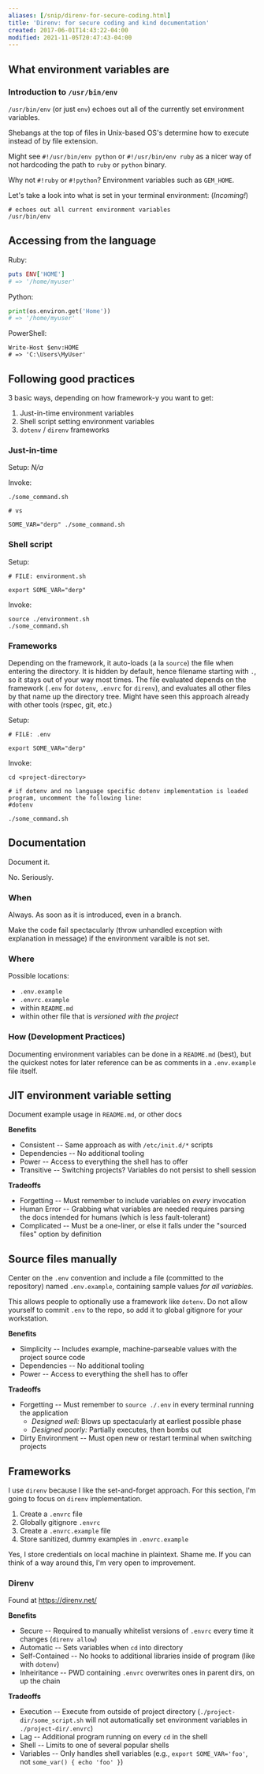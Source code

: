 ```yaml
---
aliases: [/snip/direnv-for-secure-coding.html]
title: 'Direnv: for secure coding and kind documentation'
created: 2017-06-01T14:43:22-04:00
modified: 2021-11-05T20:47:43-04:00
---
```


## What environment variables are

### Introduction to `/usr/bin/env`

`/usr/bin/env` (or just `env`) echoes out all of the currently set environment variables.

Shebangs at the top of files in Unix-based OS's determine how to execute instead of by file extension.

Might see `#!/usr/bin/env python` or `#!/usr/bin/env ruby` as a nicer way of not hardcoding the path to `ruby` or `python` binary.

Why not `#!ruby` or `#!python`? Environment variables such as `GEM_HOME`.

Let's take a look into what is set in your terminal environment: (_Incoming!_)

```
# echoes out all current environment variables
/usr/bin/env
```

## Accessing from the language

Ruby:

```ruby
puts ENV['HOME']
# => '/home/myuser'
```

Python:

```python
print(os.environ.get('Home'))
# => '/home/myuser'
```

PowerShell:

```
Write-Host $env:HOME
# => 'C:\Users\MyUser'
```

## Following good practices

3 basic ways, depending on how framework-y you want to get:

1. Just-in-time environment variables
1. Shell script setting environment variables
1. `dotenv` / `direnv` frameworks

### Just-in-time

Setup: _N/a_

Invoke:

```
./some_command.sh

# vs

SOME_VAR="derp" ./some_command.sh
```

### Shell script

Setup:

```
# FILE: environment.sh

export SOME_VAR="derp"
```

Invoke:

```
source ./environment.sh
./some_command.sh
```

### Frameworks

Depending on the framework, it auto-loads (a la `source`) the file when entering the directory. It is hidden by default, hence filename starting with `.`, so it stays out of your way most times. The file evaluated depends on the framework (`.env` for `dotenv`, `.envrc` for `direnv`), and evaluates all other files by that name up the directory tree. Might have seen this approach already with other tools (rspec, git, etc.)

Setup:

```
# FILE: .env

export SOME_VAR="derp"
```

Invoke:

```
cd <project-directory>

# if dotenv and no language specific dotenv implementation is loaded program, uncomment the following line:
#dotenv

./some_command.sh
```

## Documentation

Document it.

No. Seriously.

### When

Always. As soon as it is introduced, even in a branch.

Make the code fail spectacularly (throw unhandled exception with explanation in message) if the environment varaible is not set.

### Where

Possible locations:

- `.env.example`
- `.envrc.example`
- within `README.md`
- within other file that is _versioned with the project_

### How (Development Practices)

Documenting environment variables can be done in a `README.md` (best), but the quickest notes for later reference can be as comments in a `.env.example` file itself.

## JIT environment variable setting

Document example usage in `README.md`, or other docs

**Benefits**

- Consistent -- Same approach as with `/etc/init.d/*` scripts
- Dependencies -- No additional tooling
- Power -- Access to everything the shell has to offer
- Transitive -- Switching projects? Variables do not persist to shell session

**Tradeoffs**

- Forgetting -- Must remember to include variables on _every_ invocation
- Human Error -- Grabbing what variables are needed requires parsing the docs intended for humans (which is less fault-tolerant)
- Complicated -- Must be a one-liner, or else it falls under the "sourced files" option by definition

## Source files manually

Center on the `.env` convention and include a file (committed to the repository) named `.env.example`, containing sample values _for all variables_.

This allows people to optionally use a framework like `dotenv`. Do not allow yourself to commit `.env` to the repo, so add it to global gitignore for your workstation.

**Benefits**

- Simplicity -- Includes example, machine-parseable values with the project source code
- Dependencies -- No additional tooling
- Power -- Access to everything the shell has to offer

**Tradeoffs**

- Forgetting -- Must remember to `source ./.env` in every terminal running the application
  - _Designed well:_ Blows up spectacularly at earliest possible phase
  - _Designed poorly:_ Partially executes, then bombs out
- Dirty Environment -- Must open new or restart terminal when switching projects

## Frameworks

I use `direnv` because I like the set-and-forget approach. For this section, I'm going to focus on `direnv` implementation.

1. Create a `.envrc` file
1. Globally gitignore `.envrc`
1. Create a `.envrc.example` file
1. Store sanitized, dummy examples in `.envrc.example`

Yes, I store credentials on local machine in plaintext. Shame me. If you can think of a way around this, I'm very open to improvement.

### Direnv

Found at https://direnv.net/

**Benefits**

- Secure -- Required to manually whitelist versions of `.envrc` every time it changes (`direnv allow`)
- Automatic -- Sets variables when `cd` into directory
- Self-Contained -- No hooks to additional libraries inside of program (like with `dotenv`)
- Inheiritance -- PWD containing `.envrc` overwrites ones in parent dirs, on up the chain

**Tradeoffs**

- Execution -- Execute from outside of project directory (`./project-dir/some_script.sh` will not automatically set environment variables in `./project-dir/.envrc`)
- Lag -- Additional program running on every `cd` in the shell
- Shell -- Limits to one of several popular shells
- Variables -- Only handles shell variables (e.g., `export SOME_VAR='foo'`, not `some_var() { echo 'foo' }`)

